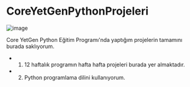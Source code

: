 # CoreYetGenPythonProjeleri

![image](https://user-images.githubusercontent.com/123894573/216160359-c4fd57cb-1f7c-45bd-b530-36f16d88e39f.png)

Core YetGen Python Eğitim Programı'nda yaptığım projelerin tamamını burada saklıyorum.
- 1. 12 haftalık programın hafta hafta projeleri burada yer almaktadır.
- 2. Python programlama dilini kullanıyorum.



